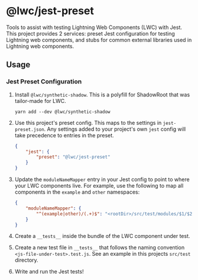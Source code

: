 # @lwc/jest-preset

Tools to assist with testing Lightning Web Components (LWC) with Jest. This project provides 2 services: preset Jest configuration for testing Lightning web components, and stubs for common external libraries used in Lightning web components.

## Usage

### Jest Preset Configuration

1. Install `@lwc/synthetic-shadow`. This is a polyfill for ShadowRoot that was tailor-made for LWC.

    `yarn add --dev @lwc/synthetic-shadow`

2. Use this project's preset config. This maps to the settings in `jest-preset.json`. Any settings added to your project's own `jest` config will take precedence to entries in the preset.

    ```json
    {
        "jest": {
            "preset": "@lwc/jest-preset"
        }
    }
    ```

3. Update the `moduleNameMapper` entry in your Jest config to point to where your LWC components live. For example, use the following to map all components in the `example` and `other` namespaces:

    ```json
    {
        "moduleNameMapper": {
            "^(example|other)/(.+)$": "<rootDir>/src/test/modules/$1/$2/$2"
        }
    }
    ```

4. Create a `__tests__` inside the bundle of the LWC component under test.
5. Create a new test file in `__tests__` that follows the naming convention `<js-file-under-test>.test.js`. See an example in this projects `src/test` directory.
6. Write and run the Jest tests!

